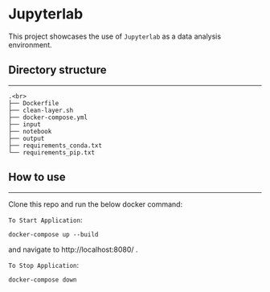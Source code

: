 # Jupyterlab
This project showcases the use of `Jupyterlab` as a data analysis environment.

## Directory structure
---
```
.<br>
├── Dockerfile
├── clean-layer.sh
├── docker-compose.yml
├── input
├── notebook
├── output
├── requirements_conda.txt
└── requirements_pip.txt
```

## How to use
---
Clone this repo and run the below docker command:

`To Start Application`:
```docker
docker-compose up --build
```
and navigate to http://localhost:8080/ .

`To Stop Application`:
```docker
docker-compose down
```
